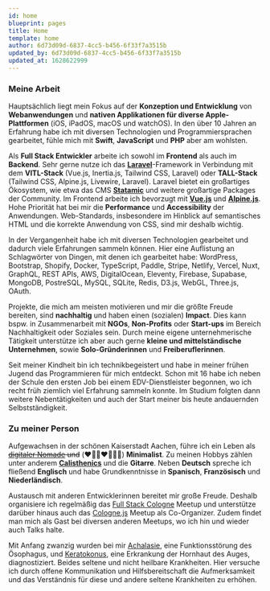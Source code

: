 ```yaml
---
id: home
blueprint: pages
title: Home
template: home
author: 6d73d09d-6837-4cc5-b456-6f33f7a3515b
updated_by: 6d73d09d-6837-4cc5-b456-6f33f7a3515b
updated_at: 1628622999
---
```

### Meine Arbeit
Hauptsächlich liegt mein Fokus auf der **Konzeption und Entwicklung** von **Webanwendungen** und **nativen Applikationen für diverse Apple-Plattformen** (iOS, iPadOS, macOS und watchOS). In den über 10 Jahren an Erfahrung habe ich mit diversen Technologien und Programmiersprachen gearbeitet, fühle mich mit **Swift**, **JavaScript** und **PHP** aber am wohlsten.

Als **Full Stack Entwickler** arbeite ich sowohl im **Frontend** als auch im **Backend**. Sehr gerne nutze ich das [**Laravel**](https://laravel.com)-Framework in Verbindung mit dem **VITL-Stack** (Vue.js, Inertia.js, Tailwind CSS, Laravel) oder **TALL-Stack** (Tailwind CSS, Alpine.js, Livewire, Laravel). Laravel bietet ein großartiges Ökosystem, wie etwa das CMS [**Statamic**](https://statamic.com) und weitere großartige Packages der Community. Im Frontend arbeite ich bevorzugt mit [**Vue.js**](https://vuejs.org/) und [**Alpine.js**](https://alpinejs.dev). Hohe Priorität hat bei mir die **Performance** und **Accessibility** der Anwendungen. Web-Standards, insbesondere im Hinblick auf semantisches HTML und die korrekte Anwendung von CSS, sind mir deshalb wichtig.

In der Vergangenheit habe ich mit diversen Technologien gearbeitet und dadurch viele Erfahrungen sammeln können. Hier eine Auflistung an Schlagwörter von Dingen, mit denen ich gearbeitet habe: WordPress, Bootstrap, Shopify, Docker, TypeScript, Paddle, Stripe, Netlify, Vercel, Nuxt, GraphQL, REST APIs, AWS, DigitalOcean, Eleventy, Firebase, Supabase, MongoDB, PostreSQL, MySQL, SQLite, Redis, D3.js, WebGL, Three.js, OAuth.

Projekte, die mich am meisten motivieren und mir die größte Freude bereiten, sind **nachhaltig** und haben einen (sozialen) **Impact**. Dies kann bspw. in Zusammenarbeit mit **NGOs**, **Non-Profits** oder **Start-ups** im Bereich Nachhaltigkeit oder Soziales sein. Durch meine eigene unternehmerische Tätigkeit unterstütze ich aber auch gerne **kleine und mittelständische Unternehmen**, sowie **Solo-Gründerinnen** und **Freiberuflerinnen**.

Seit meiner Kindheit bin ich technikbegeistert und habe in meiner frühen Jugend das Programmieren für mich entdeckt. Schon mit 16 habe ich neben der Schule den ersten Job bei einem EDV-Dienstleister begonnen, wo ich recht früh ziemlich viel Erfahrung sammeln konnte. Im Studium folgten dann weitere Nebentätigkeiten und auch der Start meiner bis heute andauernden Selbstständigkeit.

### Zu meiner Person
Aufgewachsen in der schönen Kaiserstadt Aachen, führe ich ein Leben als ~~[digitaler Nomade](https://de.wikipedia.org/wiki/Digitaler_Nomade) und~~ (❤️👩🏻‍❤️‍👨🏼🐶) **Minimalist**. Zu meinen Hobbys zählen unter anderem [**Calisthenics**](https://de.wikipedia.org/wiki/Calisthenics) und die **Gitarre**. Neben **Deutsch** spreche ich fließend **Englisch** und habe Grundkenntnisse in **Spanisch**, **Französisch** und **Niederländisch**.

Austausch mit anderen Entwicklerinnen bereitet mir große Freude. Deshalb organisiere ich regelmäßig das [Full Stack Cologne](https://fullstack.cologne/?ref=joshuablum) Meetup und unterstütze darüber hinaus auch das [Cologne.js](https://www.meetup.com/Cologne-js/) Meetup als Co-Organizer. Zudem findet man mich als Gast bei diversen anderen Meetups, wo ich hin und wieder auch Talks halte.

Mit Anfang zwanzig wurden bei mir [Achalasie](https://de.wikipedia.org/wiki/Achalasie), eine Funktionsstörung des Ösophagus, und [Keratokonus](https://de.wikipedia.org/wiki/Keratokonus), eine Erkrankung der Hornhaut des Auges, diagnostiziert. Beides seltene und nicht heilbare Krankheiten. Hier versuche ich durch offene Kommunikation und Hilfsbereitschaft die Aufmerksamkeit und das Verständnis für diese und andere seltene Krankheiten zu erhöhen.
